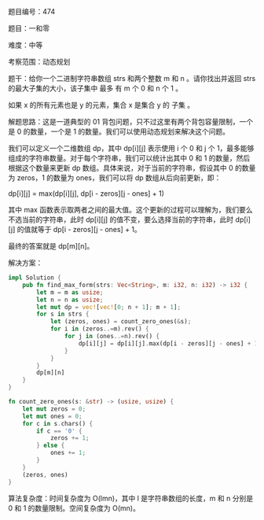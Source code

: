 题目编号：474

题目：一和零

难度：中等

考察范围：动态规划

题干：给你一个二进制字符串数组 strs 和两个整数 m 和 n 。请你找出并返回 strs 的最大子集的大小，该子集中 最多 有 m 个 0 和 n 个 1 。

如果 x 的所有元素也是 y 的元素，集合 x 是集合 y 的 子集 。

解题思路：这是一道典型的 01 背包问题，只不过这里有两个背包容量限制，一个是 0 的数量，一个是 1 的数量。我们可以使用动态规划来解决这个问题。

我们可以定义一个二维数组 dp，其中 dp[i][j] 表示使用 i 个 0 和 j 个 1，最多能够组成的字符串数量。对于每个字符串，我们可以统计出其中 0 和 1 的数量，然后根据这个数量来更新 dp 数组。具体来说，对于当前的字符串，假设其中 0 的数量为 zeros，1 的数量为 ones，我们可以将 dp 数组从后向前更新，即：

dp[i][j] = max(dp[i][j], dp[i - zeros][j - ones] + 1)

其中 max 函数表示取两者之间的最大值。这个更新的过程可以理解为，我们要么不选当前的字符串，此时 dp[i][j] 的值不变，要么选择当前的字符串，此时 dp[i][j] 的值就等于 dp[i - zeros][j - ones] + 1。

最终的答案就是 dp[m][n]。

解决方案：

```rust
impl Solution {
    pub fn find_max_form(strs: Vec<String>, m: i32, n: i32) -> i32 {
        let m = m as usize;
        let n = n as usize;
        let mut dp = vec![vec![0; n + 1]; m + 1];
        for s in strs {
            let (zeros, ones) = count_zero_ones(&s);
            for i in (zeros..=m).rev() {
                for j in (ones..=n).rev() {
                    dp[i][j] = dp[i][j].max(dp[i - zeros][j - ones] + 1);
                }
            }
        }
        dp[m][n]
    }
}

fn count_zero_ones(s: &str) -> (usize, usize) {
    let mut zeros = 0;
    let mut ones = 0;
    for c in s.chars() {
        if c == '0' {
            zeros += 1;
        } else {
            ones += 1;
        }
    }
    (zeros, ones)
}
```

算法复杂度：时间复杂度为 O(lmn)，其中 l 是字符串数组的长度，m 和 n 分别是 0 和 1 的数量限制。空间复杂度为 O(mn)。
